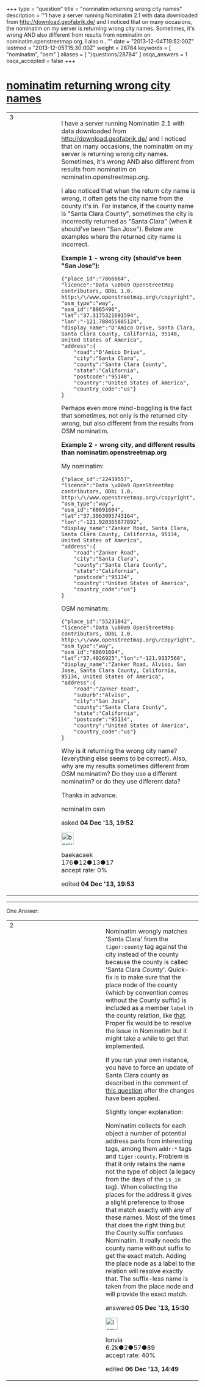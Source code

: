 +++
type = "question"
title = "nominatim returning wrong city names"
description = '''I have a server running Nominatim 2.1 with data downloaded from http://download.geofabrik.de/ and I noticed that on many occasions, the nominatim on my server is returning wrong city names. Sometimes, it&#x27;s wrong AND also different from results from nominatim on nominatim.openstreetmap.org.  I also n...'''
date = "2013-12-04T19:52:00Z"
lastmod = "2013-12-05T15:30:00Z"
weight = 28784
keywords = [ "nominatim", "osm" ]
aliases = [ "/questions/28784" ]
osqa_answers = 1
osqa_accepted = false
+++

<div class="headNormal">

# [nominatim returning wrong city names](/questions/28784/nominatim-returning-wrong-city-names)

</div>

<div id="main-body">

<div id="askform">

<table id="question-table" style="width:100%;">
<colgroup>
<col style="width: 50%" />
<col style="width: 50%" />
</colgroup>
<tbody>
<tr>
<td style="width: 30px; vertical-align: top"><div class="vote-buttons">
<span id="post-28784-upvote" class="ajax-command post-vote up" rel="nofollow" title="I like this post (click again to cancel)"> </span>
<div id="post-28784-score" class="post-score" title="current number of votes">
3
</div>
<span id="post-28784-downvote" class="ajax-command post-vote down" rel="nofollow" title="I dont like this post (click again to cancel)"> </span> <span id="favorite-mark" class="ajax-command favorite-mark" rel="nofollow" title="mark/unmark this question as favorite (click again to cancel)"> </span>
<div id="favorite-count" class="favorite-count">
&#10;</div>
</div></td>
<td><div id="item-right">
<div class="question-body">
<p>I have a server running Nominatim 2.1 with data downloaded from <a href="http://download.geofabrik.de/">http://download.geofabrik.de/</a> and I noticed that on many occasions, the nominatim on my server is returning wrong city names. Sometimes, it's wrong AND also different from results from nominatim on nominatim.openstreetmap.org.</p>
<p>I also noticed that when the return city name is wrong, it often gets the city name from the county it's in. For instance, if the county name is "Santa Clara County", sometimes the city is incorrectly returned as "Santa Clara" (when it should've been "San Jose"). Below are examples where the returned city name is incorrect.</p>
<p><strong>Example 1 - wrong city (should've been "San Jose"):</strong></p>
<pre><code>{&quot;place_id&quot;:&quot;7866664&quot;,
&quot;licence&quot;:&quot;Data \u00a9 OpenStreetMap contributors, ODbL 1.0. http:\/\/www.openstreetmap.org\/copyright&quot;,
&quot;osm_type&quot;:&quot;way&quot;,
&quot;osm_id&quot;:&quot;8965496&quot;,
&quot;lat&quot;:&quot;37.3175321691594&quot;,
&quot;lon&quot;:&quot;-121.788455885124&quot;,
&quot;display_name&quot;:&quot;D&#39;Amico Drive, Santa Clara, Santa Clara County, California, 95148, United States of America&quot;,
&quot;address&quot;:{
    &quot;road&quot;:&quot;D&#39;Amico Drive&quot;,
    &quot;city&quot;:&quot;Santa Clara&quot;,
    &quot;county&quot;:&quot;Santa Clara County&quot;,
    &quot;state&quot;:&quot;California&quot;,
    &quot;postcode&quot;:&quot;95148&quot;,
    &quot;country&quot;:&quot;United States of America&quot;,
    &quot;country_code&quot;:&quot;us&quot;}
}</code></pre>
<p>Perhaps even more mind-boggling is the fact that sometimes, not only is the returned city wrong, but also different from the results from OSM nominatim.</p>
<p><strong>Example 2 - wrong city, and different results than nominatim.openstreetmap.org</strong></p>
<p>My nominatim:</p>
<pre><code>{&quot;place_id&quot;:&quot;22439557&quot;,
&quot;licence&quot;:&quot;Data \u00a9 OpenStreetMap contributors, ODbL 1.0. http:\/\/www.openstreetmap.org\/copyright&quot;,
&quot;osm_type&quot;:&quot;way&quot;,
&quot;osm_id&quot;:&quot;60691604&quot;,
&quot;lat&quot;:&quot;37.3963095743164&quot;,
&quot;lon&quot;:&quot;-121.928365877892&quot;,
&quot;display_name&quot;:&quot;Zanker Road, Santa Clara, Santa Clara County, California, 95134, United States of America&quot;,
&quot;address&quot;:{
    &quot;road&quot;:&quot;Zanker Road&quot;,
    &quot;city&quot;:&quot;Santa Clara&quot;,
    &quot;county&quot;:&quot;Santa Clara County&quot;,
    &quot;state&quot;:&quot;California&quot;,
    &quot;postcode&quot;:&quot;95134&quot;,
    &quot;country&quot;:&quot;United States of America&quot;,
    &quot;country_code&quot;:&quot;us&quot;}
}</code></pre>
<p>OSM nominatim:</p>
<pre><code>{&quot;place_id&quot;:&quot;55231842&quot;,
&quot;licence&quot;:&quot;Data \u00a9 OpenStreetMap contributors, ODbL 1.0. http:\/\/www.openstreetmap.org\/copyright&quot;,
&quot;osm_type&quot;:&quot;way&quot;,
&quot;osm_id&quot;:&quot;60691604&quot;,
&quot;lat&quot;:&quot;37.4026925&quot;,&quot;lon&quot;:&quot;-121.9337568&quot;,
&quot;display_name&quot;:&quot;Zanker Road, Alviso, San Jose, Santa Clara County, California, 95134, United States of America&quot;,
&quot;address&quot;:{
    &quot;road&quot;:&quot;Zanker Road&quot;,
    &quot;suburb&quot;:&quot;Alviso&quot;,
    &quot;city&quot;:&quot;San Jose&quot;,
    &quot;county&quot;:&quot;Santa Clara County&quot;,
    &quot;state&quot;:&quot;California&quot;,
    &quot;postcode&quot;:&quot;95134&quot;,
    &quot;country&quot;:&quot;United States of America&quot;,
    &quot;country_code&quot;:&quot;us&quot;}
}</code></pre>
<p>Why is it returning the wrong city name? (everything else seems to be correct). Also, why are my results sometimes different from OSM nominatim? Do they use a different nominatim? or do they use different data?</p>
<p>Thanks in advance.</p>
</div>
<div id="question-tags" class="tags-container tags">
<span class="post-tag tag-link-nominatim" rel="tag" title="see questions tagged &#39;nominatim&#39;">nominatim</span> <span class="post-tag tag-link-osm" rel="tag" title="see questions tagged &#39;osm&#39;">osm</span>
</div>
<div id="question-controls" class="post-controls">
&#10;</div>
<div class="post-update-info-container">
<div class="post-update-info post-update-info-user">
<p>asked <strong>04 Dec '13, 19:52</strong></p>
<img src="https://secure.gravatar.com/avatar/61de868d7785f30711497cecbdddf5f4?s=32&amp;d=identicon&amp;r=g" class="gravatar" width="32" height="32" alt="baekacaek&#39;s gravatar image" />
<p><span>baekacaek</span><br />
<span class="score" title="176 reputation points">176</span><span title="12 badges"><span class="badge1">●</span><span class="badgecount">12</span></span><span title="13 badges"><span class="silver">●</span><span class="badgecount">13</span></span><span title="17 badges"><span class="bronze">●</span><span class="badgecount">17</span></span><br />
<span class="accept_rate" title="Rate of the user&#39;s accepted answers">accept rate:</span> <span title="baekacaek has no accepted answers">0%</span></p>
</div>
<div class="post-update-info post-update-info-edited">
<p><span> edited <strong>04 Dec '13, 19:53</strong> </span></p>
</div>
</div>
<div id="comments-container-28784" class="comments-container">
&#10;</div>
<div id="comment-tools-28784" class="comment-tools">
&#10;</div>
<div class="clear">
&#10;</div>
<div id="comment-28784-form-container" class="comment-form-container">
&#10;</div>
<div class="clear">
&#10;</div>
</div></td>
</tr>
</tbody>
</table>

------------------------------------------------------------------------

<div class="tabBar">

<span id="sort-top"></span>

<div class="headQuestions">

One Answer:

</div>

</div>

<span id="28826"></span>

<div id="answer-container-28826" class="answer">

<table style="width:100%;">
<colgroup>
<col style="width: 50%" />
<col style="width: 50%" />
</colgroup>
<tbody>
<tr>
<td style="width: 30px; vertical-align: top"><div class="vote-buttons">
<span id="post-28826-upvote" class="ajax-command post-vote up" rel="nofollow" title="I like this post (click again to cancel)"> </span>
<div id="post-28826-score" class="post-score" title="current number of votes">
2
</div>
<span id="post-28826-downvote" class="ajax-command post-vote down" rel="nofollow" title="I dont like this post (click again to cancel)"> </span>
</div></td>
<td><div class="item-right">
<div class="answer-body">
<p>Nominatim wrongly matches 'Santa Clara' from the <code>tiger:county</code> tag against the city instead of the county because the county is called 'Santa Clara <em>County</em>'. Quick-fix is to make sure that the place node of the county (which by convention comes without the County suffix) is included as a member <code>label</code> in the county relation, like <a href="https://www.openstreetmap.org/changeset/19286866">that</a>. Proper fix would be to resolve the issue in Nominatim but it might take a while to get that implemented.</p>
<p>If you run your own instance, you have to force an update of Santa Clara county as described in the comment of <a href="/questions/27544/sf-bay-area-city-names-in-nominatim">this question</a> after the changes have been applied.</p>
<p>Slightly longer explanation:</p>
<p>Nominatim collects for each object a number of potential address parts from interesting tags, among them <code>addr:*</code> tags and <code>tiger:county</code>. Problem is that it only retains the name not the type of object (a legacy from the days of the <code>is_in</code> tag). When collecting the places for the address it gives a slight preference to those that match exactly with any of these names. Most of the times that does the right thing but the County suffix confuses Nominatim. It really needs the county name without suffix to get the exact match. Adding the place node as a label to the relation will resolve exactly that. The suffix-less name is taken from the place node and will provide the exact match.</p>
</div>
<div class="answer-controls post-controls">
&#10;</div>
<div class="post-update-info-container">
<div class="post-update-info post-update-info-user">
<p>answered <strong>05 Dec '13, 15:30</strong></p>
<img src="https://secure.gravatar.com/avatar/d888b712d85dee0aa304297f2dc697c7?s=32&amp;d=identicon&amp;r=g" class="gravatar" width="32" height="32" alt="lonvia&#39;s gravatar image" />
<p><span>lonvia</span><br />
<span class="score" title="6213 reputation points"><span>6.2k</span></span><span title="2 badges"><span class="badge1">●</span><span class="badgecount">2</span></span><span title="57 badges"><span class="silver">●</span><span class="badgecount">57</span></span><span title="89 badges"><span class="bronze">●</span><span class="badgecount">89</span></span><br />
<span class="accept_rate" title="Rate of the user&#39;s accepted answers">accept rate:</span> <span title="lonvia has 43 accepted answers">40%</span></p>
</div>
<div class="post-update-info post-update-info-edited">
<p><span> edited <strong>06 Dec '13, 14:49</strong> </span></p>
</div>
</div>
<div id="comments-container-28826" class="comments-container">
&#10;</div>
<div id="comment-tools-28826" class="comment-tools">
&#10;</div>
<div class="clear">
&#10;</div>
<div id="comment-28826-form-container" class="comment-form-container">
&#10;</div>
<div class="clear">
&#10;</div>
</div></td>
</tr>
</tbody>
</table>

</div>

<div class="paginator-container-left">

</div>

</div>

</div>

